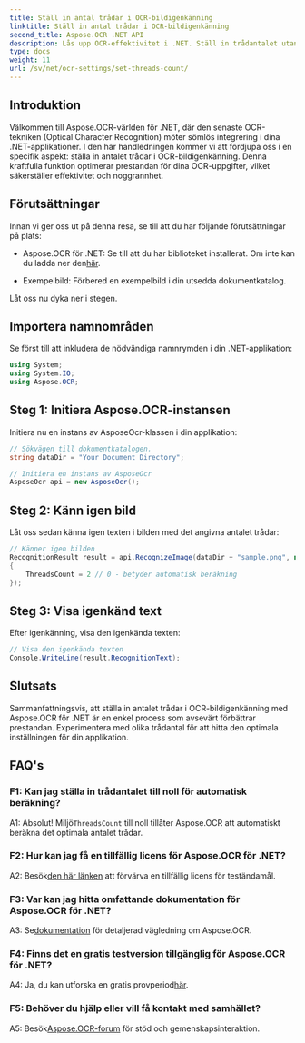 ```yaml
---
title: Ställ in antal trådar i OCR-bildigenkänning
linktitle: Ställ in antal trådar i OCR-bildigenkänning
second_title: Aspose.OCR .NET API
description: Lås upp OCR-effektivitet i .NET. Ställ in trådantalet utan ansträngning med Aspose.OCR. Öka noggrannheten och hastigheten.
type: docs
weight: 11
url: /sv/net/ocr-settings/set-threads-count/
---
```

## Introduktion

Välkommen till Aspose.OCR-världen för .NET, där den senaste OCR-tekniken (Optical Character Recognition) möter sömlös integrering i dina .NET-applikationer. I den här handledningen kommer vi att fördjupa oss i en specifik aspekt: ställa in antalet trådar i OCR-bildigenkänning. Denna kraftfulla funktion optimerar prestandan för dina OCR-uppgifter, vilket säkerställer effektivitet och noggrannhet.

## Förutsättningar

Innan vi ger oss ut på denna resa, se till att du har följande förutsättningar på plats:

-  Aspose.OCR för .NET: Se till att du har biblioteket installerat. Om inte kan du ladda ner den[här](https://releases.aspose.com/ocr/net/).

- Exempelbild: Förbered en exempelbild i din utsedda dokumentkatalog.

Låt oss nu dyka ner i stegen.

## Importera namnområden

Se först till att inkludera de nödvändiga namnrymden i din .NET-applikation:

```csharp
using System;
using System.IO;
using Aspose.OCR;
```

## Steg 1: Initiera Aspose.OCR-instansen

Initiera nu en instans av AsposeOcr-klassen i din applikation:

```csharp
// Sökvägen till dokumentkatalogen.
string dataDir = "Your Document Directory";

// Initiera en instans av AsposeOcr
AsposeOcr api = new AsposeOcr();
```

## Steg 2: Känn igen bild

Låt oss sedan känna igen texten i bilden med det angivna antalet trådar:

```csharp
// Känner igen bilden
RecognitionResult result = api.RecognizeImage(dataDir + "sample.png", new RecognitionSettings
{
    ThreadsCount = 2 // 0 - betyder automatisk beräkning
});
```

## Steg 3: Visa igenkänd text

Efter igenkänning, visa den igenkända texten:

```csharp
// Visa den igenkända texten
Console.WriteLine(result.RecognitionText);
```

## Slutsats

Sammanfattningsvis, att ställa in antalet trådar i OCR-bildigenkänning med Aspose.OCR för .NET är en enkel process som avsevärt förbättrar prestandan. Experimentera med olika trådantal för att hitta den optimala inställningen för din applikation.

## FAQ's

### F1: Kan jag ställa in trådantalet till noll för automatisk beräkning?

 A1: Absolut! Miljö`ThreadsCount` till noll tillåter Aspose.OCR att automatiskt beräkna det optimala antalet trådar.

### F2: Hur kan jag få en tillfällig licens för Aspose.OCR för .NET?

 A2: Besök[den här länken](https://purchase.aspose.com/temporary-license/) att förvärva en tillfällig licens för teständamål.

### F3: Var kan jag hitta omfattande dokumentation för Aspose.OCR för .NET?

 A3: Se[dokumentation](https://reference.aspose.com/ocr/net/) för detaljerad vägledning om Aspose.OCR.

### F4: Finns det en gratis testversion tillgänglig för Aspose.OCR för .NET?

 A4: Ja, du kan utforska en gratis provperiod[här](https://releases.aspose.com/).

### F5: Behöver du hjälp eller vill få kontakt med samhället?

 A5: Besök[Aspose.OCR-forum](https://forum.aspose.com/c/ocr/16) för stöd och gemenskapsinteraktion.